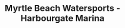 ---
title: "Myrtle Beach Watersports - Harbourgate Marina"
url: /north-myrtle-beach/myrtle-beach-watersports-harbourgate-marina/
shop: Boot
---